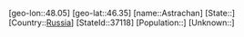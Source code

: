 ﻿---
location: [46.35,48.05]
type: City
tags:
- geo/City


SpocWebEntityId: 28909
isDeleted: false
confidential: public

---
[geo-lon::48.05]
[geo-lat::46.35]
[name::Astrachan]
[State::]
[Country::[Russia](geo/Continent/Europe/Russia.md)]
[StateId::37118]
[Population::]
[Unknown::]


